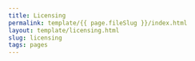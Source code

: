 ```yaml
---
title: Licensing
permalink: template/{{ page.fileSlug }}/index.html
layout: template/licensing.html
slug: licensing
tags: pages
---
```



